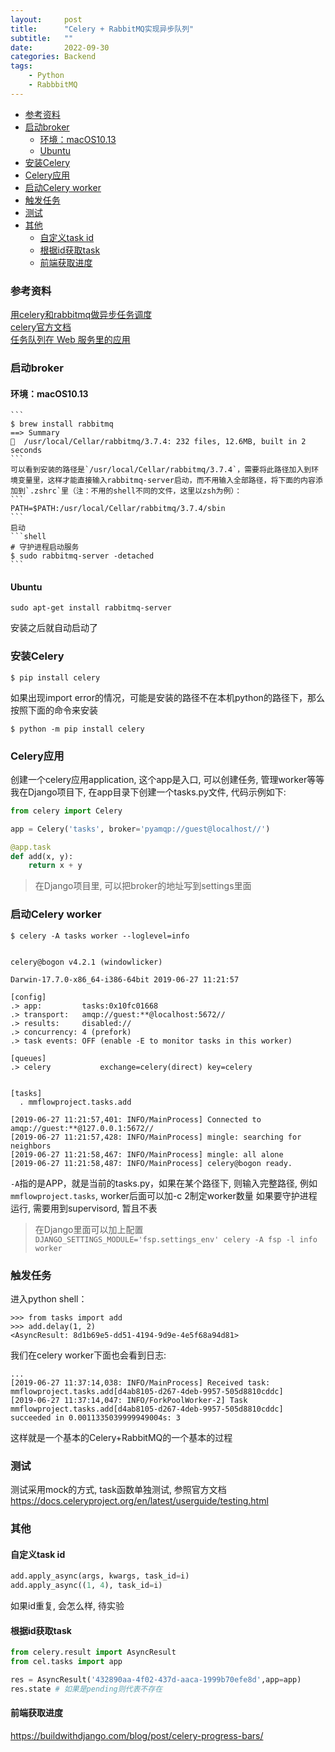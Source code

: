 ```yaml
---
layout:     post
title:      "Celery + RabbitMQ实现异步队列"
subtitle:   ""
date:       2022-09-30
categories: Backend
tags:
    - Python
    - RabbbitMQ
---
```


- [参考资料](#参考资料)
- [启动broker](#启动broker)
  - [环境：macOS10.13](#环境macos1013)
  - [Ubuntu](#ubuntu)
- [安装Celery](#安装celery)
- [Celery应用](#celery应用)
- [启动Celery worker](#启动celery-worker)
- [触发任务](#触发任务)
- [测试](#测试)
- [其他](#其他)
  - [自定义task id](#自定义task-id)
  - [根据id获取task](#根据id获取task)
  - [前端获取进度](#前端获取进度)


### 参考资料

[用celery和rabbitmq做异步任务调度](https://vosamo.github.io/2016/05/celery-rabbitmq/)  
[celery官方文档](http://docs.celeryproject.org/en/latest/getting-started/first-steps-with-celery.html)  
[任务队列在 Web 服务里的应用](http://blog.csdn.net/nicajonh/article/details/53224783)

### 启动broker

#### 环境：macOS10.13
    ```
    $ brew install rabbitmq
    ==> Summary
    🍺  /usr/local/Cellar/rabbitmq/3.7.4: 232 files, 12.6MB, built in 2 seconds
    ```
    可以看到安装的路径是`/usr/local/Cellar/rabbitmq/3.7.4`，需要将此路径加入到环境变量里，这样才能直接输入rabbitmq-server启动，而不用输入全部路径，将下面的内容添加到`.zshrc`里（注：不用的shell不同的文件，这里以zsh为例）：
    ```
    PATH=$PATH:/usr/local/Cellar/rabbitmq/3.7.4/sbin
    ```
    启动
    ```shell
    # 守护进程启动服务
    $ sudo rabbitmq-server -detached
    ```
#### Ubuntu

```shell
sudo apt-get install rabbitmq-server
```
安装之后就自动启动了

### 安装Celery

```
$ pip install celery
```
如果出现import error的情况，可能是安装的路径不在本机python的路径下，那么按照下面的命令来安装
```
$ python -m pip install celery
```

### Celery应用

创建一个celery应用application, 这个app是入口, 可以创建任务, 管理worker等等
我在Django项目下, 在app目录下创建一个tasks.py文件, 代码示例如下:

```python
from celery import Celery

app = Celery('tasks', broker='pyamqp://guest@localhost//')

@app.task
def add(x, y):
    return x + y
```

> 在Django项目里, 可以把broker的地址写到settings里面

### 启动Celery worker

```shell
$ celery -A tasks worker --loglevel=info


celery@bogon v4.2.1 (windowlicker)

Darwin-17.7.0-x86_64-i386-64bit 2019-06-27 11:21:57

[config]
.> app:         tasks:0x10fc01668
.> transport:   amqp://guest:**@localhost:5672//
.> results:     disabled://
.> concurrency: 4 (prefork)
.> task events: OFF (enable -E to monitor tasks in this worker)

[queues]
.> celery           exchange=celery(direct) key=celery


[tasks]
  . mmflowproject.tasks.add

[2019-06-27 11:21:57,401: INFO/MainProcess] Connected to amqp://guest:**@127.0.0.1:5672//
[2019-06-27 11:21:57,428: INFO/MainProcess] mingle: searching for neighbors
[2019-06-27 11:21:58,467: INFO/MainProcess] mingle: all alone
[2019-06-27 11:21:58,487: INFO/MainProcess] celery@bogon ready.
```

`-A`指的是APP，就是当前的tasks.py，如果在某个路径下, 则输入完整路径, 例如`mmflowproject.tasks`, worker后面可以加-c 2制定worker数量
如果要守护进程运行, 需要用到supervisord, 暂且不表

> 在Django里面可以加上配置
> `DJANGO_SETTINGS_MODULE='fsp.settings_env' celery -A fsp -l info worker`

### 触发任务
进入python shell：
```
>>> from tasks import add
>>> add.delay(1, 2)
<AsyncResult: 8d1b69e5-dd51-4194-9d9e-4e5f68a94d81>
```
我们在celery worker下面也会看到日志:
```shell
...
[2019-06-27 11:37:14,038: INFO/MainProcess] Received task: mmflowproject.tasks.add[d4ab8105-d267-4deb-9957-505d8810cddc]
[2019-06-27 11:37:14,047: INFO/ForkPoolWorker-2] Task mmflowproject.tasks.add[d4ab8105-d267-4deb-9957-505d8810cddc] succeeded in 0.0011335039999949004s: 3
```
这样就是一个基本的Celery+RabbitMQ的一个基本的过程

### 测试
测试采用mock的方式, task函数单独测试, 参照官方文档<https://docs.celeryproject.org/en/latest/userguide/testing.html>

### 其他

#### 自定义task id

```python
add.apply_async(args, kwargs, task_id=i)
add.apply_async((1, 4), task_id=i)
```
如果id重复, 会怎么样, 待实验

#### 根据id获取task

```python
from celery.result import AsyncResult
from cel.tasks import app

res = AsyncResult('432890aa-4f02-437d-aaca-1999b70efe8d',app=app)
res.state # 如果是pending则代表不存在
```

#### 前端获取进度

<https://buildwithdjango.com/blog/post/celery-progress-bars/>
